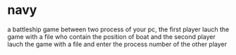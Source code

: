 # navy
a battleship game between two process of your pc, the first player lauch the game with a file who contain the position of boat and the second player lauch the game with a file and enter the process number of the other player 
